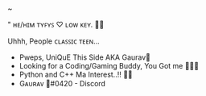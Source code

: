 ~

" ʜᴇ/ʜɪᴍ ᴛʏꜰʏꜱ ♡
ʟᴏᴡ ᴋᴇʏ. 🌿✨

Uhhh, People
ᴄʟᴀꜱꜱɪᴄ ᴛᴇᴇɴ...

- Pweps, UniQuE This Side AKA Gaurav💫
- Looking for a Coding/Gaming Buddy, You Got me 🤌🏻🦋
- Python and C++ Ma Interest..!! 🥱🖤
- Gᴀᴜʀᴀᴠ 💫#0420 - Discord
 
